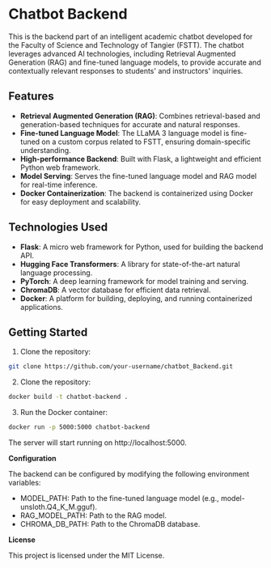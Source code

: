 # Chatbot Backend

This is the backend part of an intelligent academic chatbot developed for the Faculty of Science and Technology of Tangier (FSTT). The chatbot leverages advanced AI technologies, including Retrieval Augmented Generation (RAG) and fine-tuned language models, to provide accurate and contextually relevant responses to students' and instructors' inquiries.

## Features

- **Retrieval Augmented Generation (RAG)**: Combines retrieval-based and generation-based techniques for accurate and natural responses.
- **Fine-tuned Language Model**: The LLaMA 3 language model is fine-tuned on a custom corpus related to FSTT, ensuring domain-specific understanding.
- **High-performance Backend**: Built with Flask, a lightweight and efficient Python web framework.
- **Model Serving**: Serves the fine-tuned language model and RAG model for real-time inference.
- **Docker Containerization**: The backend is containerized using Docker for easy deployment and scalability.

## Technologies Used

- **Flask**: A micro web framework for Python, used for building the backend API.
- **Hugging Face Transformers**: A library for state-of-the-art natural language processing.
- **PyTorch**: A deep learning framework for model training and serving.
- **ChromaDB**: A vector database for efficient data retrieval.
- **Docker**: A platform for building, deploying, and running containerized applications.

## Getting Started

1. Clone the repository:

```bash
git clone https://github.com/your-username/chatbot_Backend.git
```
2. Clone the repository:
```bash
docker build -t chatbot-backend .
```
3. Run the Docker container:
```bash
docker run -p 5000:5000 chatbot-backend
```
The server will start running on http://localhost:5000.

**Configuration**

The backend can be configured by modifying the following environment variables:

- MODEL_PATH: Path to the fine-tuned language model (e.g., model-unsloth.Q4_K_M.gguf).
- RAG_MODEL_PATH: Path to the RAG model.
- CHROMA_DB_PATH: Path to the ChromaDB database.

**License**

This project is licensed under the MIT License.
